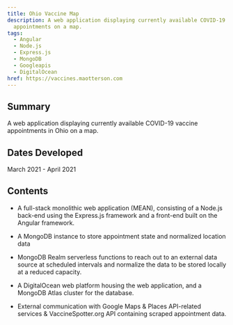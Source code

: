 ```yaml
---
title: Ohio Vaccine Map
description: A web application displaying currently available COVID-19 vaccine
  appointments on a map.
tags:
  - Angular
  - Node.js
  - Express.js
  - MongoDB
  - Googleapis
  - DigitalOcean
href: https://vaccines.maotterson.com
---
```

## Summary
A web application displaying currently available COVID-19 vaccine
appointments in Ohio on a map.

## Dates Developed
March 2021 - April 2021

## Contents
- A full-stack monolithic web application (MEAN), consisting of a Node.js back-end using the Express.js framework and a front-end built on the Angular framework.

- A MongoDB instance to store appointment state and normalized location data

- MongoDB Realm serverless functions to reach out to an external data source at scheduled intervals and normalize the data to be stored locally at a reduced capacity.

- A DigitalOcean web platform housing the web application, and a MongoDB Atlas cluster for the database.

- External communication with Google Maps & Places API-related services & VaccineSpotter.org API containing scraped appointment data.
